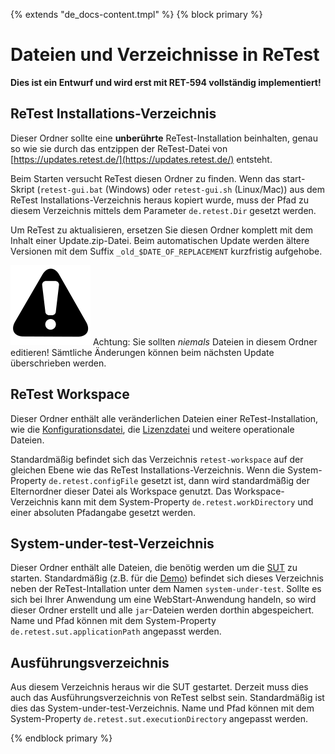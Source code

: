 {% extends "de_docs-content.tmpl" %} {% block primary %}

Dateien und Verzeichnisse in ReTest
===================================

**Dies ist ein Entwurf und wird erst mit RET-594 vollständig implementiert!**

ReTest Installations-Verzeichnis
--------------------------------

Dieser Ordner sollte eine **unberührte** ReTest-Installation beinhalten,  genau so wie sie durch das entzippen der
ReTest-Datei von [https://updates.retest.de/](https://updates.retest.de/) entsteht.

Beim Starten versucht ReTest diesen Ordner zu finden.  Wenn das start-Skript (<code>retest-gui.bat</code> (Windows) oder
<code>retest-gui.sh</code> (Linux/Mac))  aus dem ReTest Installations-Verzeichnis heraus kopiert wurde, muss der Pfad zu
diesem Verzeichnis mittels dem Parameter `de.retest.Dir` gesetzt werden.

Um ReTest zu aktualisieren, ersetzen Sie diesen Ordner komplett mit dem Inhalt einer Update.zip-Datei. Beim
automatischen Update werden ältere Versionen mit dem Suffix `_old_$DATE_OF_REPLACEMENT` kurzfristig aufgehobe.

![Warning](../../icons/warning.png) Achtung: Sie sollten *niemals* Dateien in diesem Ordner editieren!  Sämtliche
Änderungen können beim nächsten Update überschrieben werden.

ReTest Workspace
----------------

Dieser Ordner enthält alle veränderlichen Dateien einer ReTest-Installation, wie die
[Konfigurationsdatei](konfigurationsdatei.md), die [Lizenzdatei](lizenz.md) und weitere operationale Dateien.

Standardmäßig befindet sich das Verzeichnis `retest-workspace` auf der gleichen Ebene wie das ReTest
Installations-Verzeichnis. Wenn die System-Property `de.retest.configFile` gesetzt ist, dann wird standardmäßig der
Elternordner dieser Datei als Workspace genutzt. Das Workspace-Verzeichnis kann mit dem System-Property
`de.retest.workDirectory` und einer absoluten Pfadangabe gesetzt werden.

System-under-test-Verzeichnis
---------------------------

Dieser Ordner enthält alle Dateien, die benötig werden um die [SUT](../testprozess/was-ist-die-sut.md) zu starten.
Standardmäßig (z.B. für die [Demo](https://update.retest.de/demo)) befindet sich dieses Verzeichnis neben der
ReTest-Intallation unter dem Namen `system-under-test`.  Sollte es sich bei Ihrer Anwendung um eine WebStart-Anwendung
handeln, so wird dieser Ordner erstellt und alle `jar`-Dateien werden dorthin abgespeichert. Name und Pfad können mit
dem System-Property `de.retest.sut.applicationPath` angepasst werden.

Ausführungsverzeichnis
----------------------

Aus diesem Verzeichnis heraus wir die SUT gestartet. Derzeit muss dies auch das Ausführungsverzeichnis von ReTest selbst
sein. Standardmäßig ist dies das System-under-test-Verzeichnis.  Name und Pfad können mit dem System-Property
`de.retest.sut.executionDirectory` angepasst werden.

{% endblock primary %}
